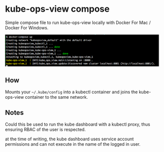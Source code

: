 # kube-ops-view compose

Simple compose file to run kube-ops-view locally with 
Docker For Mac / Docker For Windows.

![compose up](picture.png)

## How

Mounts your `~/.kube/config` into a kubectl container and joins the kube-ops-view
container to the same network.

## Notes

Could this be used to run the kube dashboard with a kubectl proxy, thus
ensuring RBAC of the user is respected.

at the time of writing, the kube dashboard uses service account permissions and
can not execute in the name of the logged in user.

